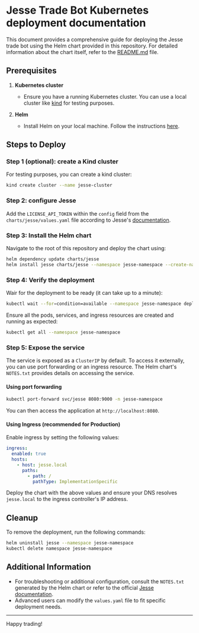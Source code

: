 # Jesse Trade Bot Kubernetes deployment documentation

This document provides a comprehensive guide for deploying the Jesse trade bot using the Helm chart provided in this repository. For detailed information about the chart itself, refer to the [README.md](jesse/README.md) file.

## Prerequisites

1. **Kubernetes cluster**

   - Ensure you have a running Kubernetes cluster. You can use a local cluster like [kind](https://kind.sigs.k8s.io/) for testing purposes.

2. **Helm**

   - Install Helm on your local machine. Follow the instructions [here](https://helm.sh/docs/intro/install/).

## Steps to Deploy

### Step 1 (optional): create a Kind cluster

For testing purposes, you can create a kind cluster:

```bash
kind create cluster --name jesse-cluster
```

### Step 2: configure Jesse

Add the `LICENSE_API_TOKEN` within the `config` field from the `charts/jesse/values.yaml` file according to Jesse's [documentation](https://docs.jesse.trade/docs/configuration#environment-variables).

### Step 3: Install the Helm chart

Navigate to the root of this repository and deploy the chart using:

```bash
helm dependency update charts/jesse
helm install jesse charts/jesse --namespace jesse-namespace --create-namespace -f charts/jesse/values.yaml
```

### Step 4: Verify the deployment

Wair for the deployment to be ready (it can take up to a minute):

```bash
kubectl wait --for=condition=available --namespace jesse-namespace deployment/jesse --timeout=120s
```

Ensure all the pods, services, and ingress resources are created and running as expected:

```bash
kubectl get all --namespace jesse-namespace
```

### Step 5: Expose the service

The service is exposed as a `ClusterIP` by default. To access it externally, you can use port forwarding or an ingress resource. The Helm chart's `NOTES.txt` provides details on accessing the service.

#### Using port forwarding

```bash
kubectl port-forward svc/jesse 8080:9000 -n jesse-namespace
```

You can then access the application at `http://localhost:8080`.

#### Using Ingress (recommended for Production)

Enable ingress by setting the following values:

```yaml
ingress:
  enabled: true
  hosts:
    - host: jesse.local
      paths:
        - path: /
          pathType: ImplementationSpecific
```

Deploy the chart with the above values and ensure your DNS resolves `jesse.local` to the ingress controller's IP address.

## Cleanup

To remove the deployment, run the following commands:

```bash
helm uninstall jesse --namespace jesse-namespace
kubectl delete namespace jesse-namespace
```

## Additional Information

- For troubleshooting or additional configuration, consult the `NOTES.txt` generated by the Helm chart or refer to the official [Jesse documentation](https://jesse.trade/).
- Advanced users can modify the `values.yaml` file to fit specific deployment needs.

---

Happy trading!

